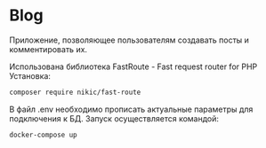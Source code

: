 # Blog
Приложение, позволяющее пользователям создавать посты и комментировать их.

Использована библиотека FastRoute - Fast request router for PHP
Установка:
```bash
composer require nikic/fast-route
```

В файл .env необходимо прописать актуальные параметры для подключения к БД.
Запуск осуществляется командой:
```bash
docker-compose up
```
